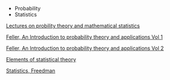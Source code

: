 
* Probability
* Statistics



[Lectures on probility theory and mathematical statistics](https://www.goodreads.com/book/show/17903816-lectures-on-probability-theory-and-mathematical-statistics)

[Feller, An Introduction to probability theory and applications Vol 1 ](https://www.goodreads.com/book/show/2378167.An_Introduction_to_Probability_Theory_and_Its_Applications_Volume_1)

[Feller, An Introduction to probability theory and applications Vol 2 ](https://www.amazon.com/Introduction-Probability-Theory-Applications-Vol/dp/0471257095)

[Elements of statistical theory ](https://web.stanford.edu/~hastie/ElemStatLearn/)

[Statistics, Freedman](https://www.amazon.com/Statistics-4th-David-Freedman/dp/0393929728/ref=cm_cr_arp_d_product_top?ie=UTF8)


